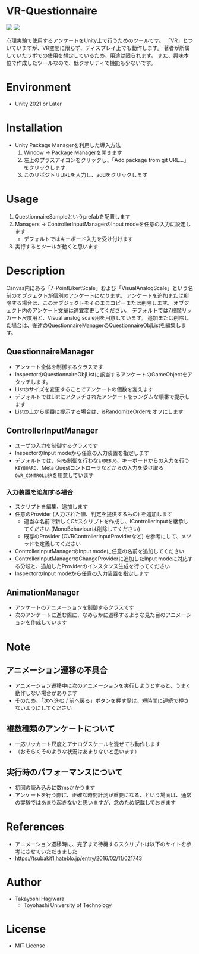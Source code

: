 # VR-Questionnaire

<img src="https://img.shields.io/badge/Unity-2021 or Later-blue?&logo=Unity"> <img src="https://img.shields.io/badge/License-MIT-green">

心理実験で使用するアンケートをUnity上で行うためのツールです。
「VR」とついていますが、VR空間に限らず、ディスプレイ上でも動作します。
著者が所属していたラボでの使用を想定しているため、用途は限られます。
また、興味本位で作成したツールなので、低クオリティで機能も少ないです。


# Environment
- Unity 2021 or Later

# Installation
- Unity Package Managerを利用した導入方法
    1. Window -> Package Managerを開きます
    1. 左上のプラスアイコンをクリックし、「Add package from git URL...」をクリックします
    1. このリポジトリURLを入力し、addをクリックします

# Usage
1. QuestionnaireSampleというprefabを配置します
1. Managers -> ControllerInputManagerのInput modeを任意の入力に設定します
    - デフォルトではキーボード入力を受け付けます
1. 実行するとツールが動くと思います

# Description
Canvas内にある「7-PointLikertScale」および「VisualAnalogScale」という名前のオブジェクトが個別のアンケートになります。
アンケートを追加または削除する場合は、このオブジェクトをそのままコピーまたは削除します。
オブジェクト内のアンケート文章は適宜変更してください。
デフォルトでは7段階リッカート尺度用と、Visual analog scale用を用意しています。
追加または削除した場合は、後述のQuestionnaireManagerのQuestionnaireObjListを編集します。

## QuestionnaireManager
- アンケート全体を制御するクラスです
- InspectorのQuestionnaireObjListに該当するアンケートのGameObjectをアタッチします。
- Listのサイズを変更することでアンケートの個数を変えます
- デフォルトではListにアタッチされたアンケートをランダムな順番で提示します
- Listの上から順番に提示する場合は、isRandomizeOrderをオフにします

## ControllerInputManager
- ユーザの入力を制御するクラスです
- InspectorのInput modeから任意の入力装置を指定します
- デフォルトでは、何も制御を行わない`DEBUG`、キーボードからの入力を行う`KEYBOARD`、Meta Questコントローラなどからの入力を受け取る`OVR_CONTROLLER`を用意しています
### 入力装置を追加する場合
- スクリプトを編集、追加します
- 任意のProvider (入力された値、判定を提供するもの) を追加します
    - 適当な名前で新しくC#スクリプトを作成し、IControllerInputを継承してください (MonoBehaviourは削除してください)
    - 既存のProvider (OVRControllerInputProviderなど) を参考にして、メソッドを定義してください
- ControllerInputManagerのInput modeに任意の名前を追加してください
- ControllerInputManagerのChangeProviderに追加したInput modeに対応する分岐と、追加したProviderのインスタンス生成を行ってください
- InspectorのInput modeから任意の入力装置を指定します

## AnimationManager
- アンケートのアニメーションを制御するクラスです
- 次のアンケートに進む際に、なめらかに遷移するような見た目のアニメーションを作成しています


# Note
## アニメーション遷移の不具合
- アニメーション遷移中に次のアニメーションを実行しようとすると、うまく動作しない場合があります
- そのため、「次へ進む / 前へ戻る」ボタンを押す際は、短時間に連続で押さないようにしてください

## 複数種類のアンケートについて
- 一応リッカート尺度とアナログスケールを混ぜても動作します
- （おそらくそのような状況はあまりないと思います）

## 実行時のパフォーマンスについて
- 初回の読み込みに数msかかります
- アンケートを行う際に、正確な時間計測が重要になる、という場面は、通常の実験ではあまり起きないと思いますが、念のため記載しておきます

# References
- アニメーション遷移時に、完了まで待機するスクリプトは以下のサイトを参考にさせていただきました
- https://tsubakit1.hateblo.jp/entry/2016/02/11/021743

# Author
- Takayoshi Hagiwara
    - Toyohashi University of Technology


# License
- MIT License